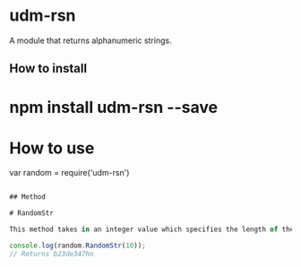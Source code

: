 # udm-rsn

A module that returns alphanumeric strings.

## How to install 
# npm install udm-rsn --save

# How to use 
var random = require('udm-rsn')

```javascript 

## Method

# RandomStr

This method takes in an integer value which specifies the length of the returned string.

console.log(random.RandomStr(10));
// Returns b23de347hn


